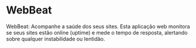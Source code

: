 # WebBeat
WebBeat: Acompanhe a saúde dos seus sites. Esta aplicação web monitora se seus sites estão online (uptime) e mede o tempo de resposta, alertando sobre qualquer instabilidade ou lentidão.

